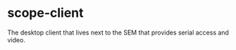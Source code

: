 # scope-client
The desktop client that lives next to the SEM that provides serial access and video.
